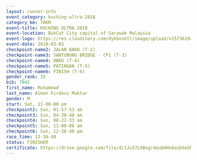 ```yaml
--- 
layout: runner-info 
event_category: kuching-ultra-2018 
category_km: 70KM 
event-title: KUCHING ULTRA 2018 
event-location: BukCat City capital of Sarawak Malaysia 
event-logo: https://res.cloudinary.com/dykbosktl/image/upload/v1573619473/Logo/kuching-ultra-2018-logo_tlpvm5.png 
event-date: 2018-03-03 
checkpoint-name2: JALAN BAKO (T-2) 
checkpoint-name3: SANTUBONG BRIDGE - CP1 (T-3) 
checkpoint-name4: DBKU (T-4) 
checkpoint-name5: PATINGAN (T-5) 
checkpoint-name6: FINISH (T-6) 
gender_rank: 35
bib: 7042
first_name: Muhammad
last_name: Aiman Firdaus Muktar
gender: M
start: Sat, 11-00-00 pm
checkpoint2: Sun, 01-57-53 am
checkpoint3: Sun, 04-38-48 am
checkpoint4: Sun, 08-22-33 am
checkpoint5: Sun, 11-00-06 am
checkpoint6: Sun, 12-36-40 pm
race_time: 13-36-40
status: FINISHER
certificate: https://drive.google.com/file/d/1JuS7LXBogr4euD4Hs6askXeGNnbZD9rg/view?usp=sharing","CERTIFICATE")
--- 
```

